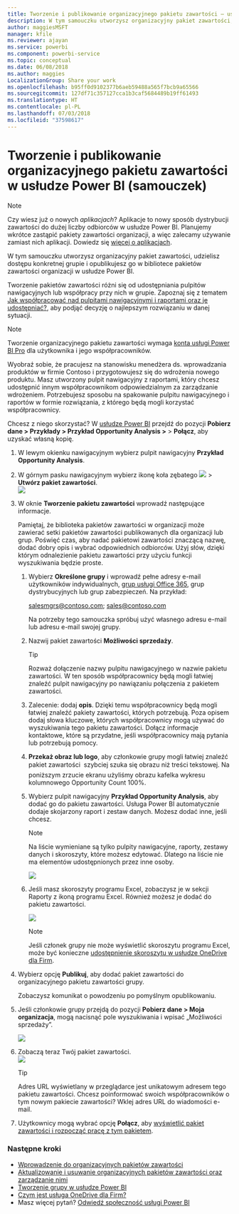 ```yaml
---
title: Tworzenie i publikowanie organizacyjnego pakietu zawartości — usługa Power BI
description: W tym samouczku utworzysz organizacyjny pakiet zawartości, ograniczysz dostęp do konkretnej grupy i opublikujesz go w bibliotece pakietów zawartości organizacji w usłudze Power BI.
author: maggiesMSFT
manager: kfile
ms.reviewer: ajayan
ms.service: powerbi
ms.component: powerbi-service
ms.topic: conceptual
ms.date: 06/08/2018
ms.author: maggies
LocalizationGroup: Share your work
ms.openlocfilehash: b95ff0d9102377b6aeb59488a565f7bcb9a65566
ms.sourcegitcommit: 127df71c357127cca1b3caf5684489b19ff61493
ms.translationtype: HT
ms.contentlocale: pl-PL
ms.lasthandoff: 07/03/2018
ms.locfileid: "37598617"
---
```

# <a name="create-and-publish-a-power-bi-organizational-content-pack-tutorial"></a>Tworzenie i publikowanie organizacyjnego pakietu zawartości w usłudze Power BI (samouczek)
> [!NOTE]
> Czy wiesz już o nowych *aplikacjach*? Aplikacje to nowy sposób dystrybucji zawartości do dużej liczby odbiorców w usłudze Power BI. Planujemy wkrótce zastąpić pakiety zawartości organizacji, a więc zalecamy używanie zamiast nich aplikacji. Dowiedz się [więcej o aplikacjach](service-install-use-apps.md).
> 
> 

W tym samouczku utworzysz organizacyjny pakiet zawartości, udzielisz dostępu konkretnej grupie i opublikujesz go w bibliotece pakietów zawartości organizacji w usłudze Power BI.

Tworzenie pakietów zawartości różni się od udostępniania pulpitów nawigacyjnych lub współpracy przy nich w grupie. Zapoznaj się z tematem [Jak współpracować nad pulpitami nawigacyjnymi i raportami oraz je udostępniać?](service-how-to-collaborate-distribute-dashboards-reports.md), aby podjąć decyzję o najlepszym rozwiązaniu w danej sytuacji.

> [!NOTE]
> Tworzenie organizacyjnego pakietu zawartości wymaga [konta usługi Power BI Pro](https://powerbi.microsoft.com/pricing) dla użytkownika i jego współpracowników.
> 
> 

Wyobraź sobie, że pracujesz na stanowisku menedżera ds. wprowadzania produktów w firmie Contoso i przygotowujesz się do wdrożenia nowego produktu.  Masz utworzony pulpit nawigacyjny z raportami, który chcesz udostępnić innym współpracownikom odpowiedzialnym za zarządzanie wdrożeniem. Potrzebujesz sposobu na spakowanie pulpitu nawigacyjnego i raportów w formie rozwiązania, z którego będą mogli korzystać współpracownicy. 

Chcesz z niego skorzystać? W [usłudze Power BI](https://powerbi.com) przejdź do pozycji **Pobierz dane > Przykłady > Przykład Opportunity Analysis >**  > **Połącz**, aby uzyskać własną kopię. 

1. W lewym okienku nawigacyjnym wybierz pulpit nawigacyjny **Przykład Opportunity Analysis**.
2. W górnym pasku nawigacyjnym wybierz ikonę koła zębatego ![](media/service-organizational-content-pack-create-and-publish/cog.png) > **Utwórz pakiet zawartości**.    
   ![](media/service-organizational-content-pack-create-and-publish/pbi_create_contpk.png)
3. W oknie **Tworzenie pakietu zawartości** wprowadź następujące informacje.  
   
   Pamiętaj, że biblioteka pakietów zawartości w organizacji może zawierać setki pakietów zawartości publikowanych dla organizacji lub grup. Poświęć czas, aby nadać pakietowi zawartości znaczącą nazwę, dodać dobry opis i wybrać odpowiednich odbiorców.  Użyj słów, dzięki którym odnalezienie pakietu zawartości przy użyciu funkcji wyszukiwania będzie proste.
   
   1. Wybierz **Określone grupy** i wprowadź pełne adresy e-mail użytkowników indywidualnych, [grup usługi Office 365](https://support.office.com/article/Create-a-group-in-Office-365-7124dc4c-1de9-40d4-b096-e8add19209e9), grup dystrybucyjnych lub grup zabezpieczeń. Na przykład:
      
        salesmgrs@contoso.com; sales@contoso.com
      
      Na potrzeby tego samouczka spróbuj użyć własnego adresu e-mail lub adresu e-mail swojej grupy.
   
   2. Nazwij pakiet zawartości **Możliwości sprzedaży**.
   
      > [!TIP]
      > Rozważ dołączenie nazwy pulpitu nawigacyjnego w nazwie pakietu zawartości. W ten sposób współpracownicy będą mogli łatwiej znaleźć pulpit nawigacyjny po nawiązaniu połączenia z pakietem zawartości.
      > 
      > 
   
   3. Zalecenie: dodaj **opis**. Dzięki temu współpracownicy będą mogli łatwiej znaleźć pakiety zawartości, których potrzebują. Poza opisem dodaj słowa kluczowe, których współpracownicy mogą używać do wyszukiwania tego pakietu zawartości. Dołącz informacje kontaktowe, które są przydatne, jeśli współpracownicy mają pytania lub potrzebują pomocy.
   
   4. **Przekaż obraz lub logo**, aby członkowie grupy mogli łatwiej znaleźć pakiet zawartości &#151; szybciej szuka się obrazu niż treści tekstowej. Na poniższym zrzucie ekranu użyliśmy obrazu kafelka wykresu kolumnowego Opportunity Count 100%.
   
   5. Wybierz pulpit nawigacyjny **Przykład Opportunity Analysis**, aby dodać go do pakietu zawartości.  Usługa Power BI automatycznie dodaje skojarzony raport i zestaw danych. Możesz dodać inne, jeśli chcesz.
   
      > [!NOTE]
      >  Na liście wymieniane są tylko pulpity nawigacyjne, raporty, zestawy danych i skoroszyty, które możesz edytować. Dlatego na liście nie ma elementów udostępnionych przez inne osoby.
      > 
      > 
   
      ![](media/service-organizational-content-pack-create-and-publish/cpwindow.png) 
   
   6. Jeśli masz skoroszyty programu Excel, zobaczysz je w sekcji Raporty z ikoną programu Excel. Również możesz je dodać do pakietu zawartości.
   
      ![](media/service-organizational-content-pack-create-and-publish/pbi_orgcontpkexcel.png)
   
      > [!NOTE]
      > Jeśli członek grupy nie może wyświetlić skoroszytu programu Excel, może być konieczne [udostępnienie skoroszytu w usłudze OneDrive dla Firm](https://support.office.com/en-us/article/Share-documents-or-folders-in-Office-365-1fe37332-0f9a-4719-970e-d2578da4941c).
      > 
      > 
4. Wybierz opcję **Publikuj**, aby dodać pakiet zawartości do organizacyjnego pakietu zawartości grupy.  
   
   Zobaczysz komunikat o powodzeniu po pomyślnym opublikowaniu. 
5. Jeśli członkowie grupy przejdą do pozycji **Pobierz dane > Moja organizacja**, mogą nacisnąć pole wyszukiwania i wpisać „Możliwości sprzedaży”.
   
   ![](media/service-organizational-content-pack-create-and-publish/cp_searchbox.png) 
6. Zobaczą teraz Twój pakiet zawartości.  
   ![](media/service-organizational-content-pack-create-and-publish/powerbi-find-content-pack-organization.png) 
   
   > [!TIP]
   > Adres URL wyświetlany w przeglądarce jest unikatowym adresem tego pakietu zawartości.  Chcesz poinformować swoich współpracowników o tym nowym pakiecie zawartości?  Wklej adres URL do wiadomości e-mail.
   > 
   > 
7. Użytkownicy mogą wybrać opcję **Połącz**, aby [wyświetlić pakiet zawartości i rozpocząć pracę z tym pakietem](service-organizational-content-pack-copy-refresh-access.md). 

### <a name="next-steps"></a>Następne kroki
* [Wprowadzenie do organizacyjnych pakietów zawartości](service-organizational-content-pack-introduction.md)  
* [Aktualizowanie i usuwanie organizacyjnych pakietów zawartości oraz zarządzanie nimi](service-organizational-content-pack-manage-update-delete.md)  
* [Tworzenie grupy w usłudze Power BI](service-create-distribute-apps.md)  
* [Czym jest usługa OneDrive dla Firm?](https://support.office.com/en-us/article/What-is-OneDrive-for-Business-187f90af-056f-47c0-9656-cc0ddca7fdc2)
* Masz więcej pytań? [Odwiedź społeczność usługi Power BI](http://community.powerbi.com/)

